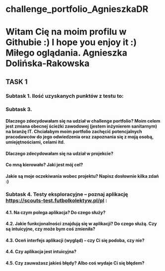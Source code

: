 # challenge_portfolio_AgnieszkaDR
# Witam Cię na moim profilu w Githubie :) I hope you enjoy it :) Miłego oglądania. Agnieszka Dolińska-Rakowska
## TASK 1
### Subtask 1.    Ilość uzyskanych punktów z testu to:
### Subtask 3. 
#### Dlaczego zdecydowałam się na udział w challenge portfolio? Moim celem jest zmiana obecnej ścieżki zawodowej (jestem inżynierem sanitarnym) na branżę IT. Chciałabym moim portfolio zachęcić potencjalnych pracodawców do jego odwiedzenia oraz zapoznania się z moją osobą, umiejętnościami, celami itd. 
#### Dlaczego zdecydowałam się na udział w projekcie? 
#### Co mną kierowało? Jaki jest mój cel? 
#### Jakie są moje oczekiwania wobec projektu? Napisz dosłownie kilka zdań :)
### Subtask 4. Testy eksploracyjne – poznaj aplikację https://scouts-test.futbolkolektyw.pl/pl :
#### 4.1. Na czym polega aplikacja? Do czego służy?
#### 4.2. Jakie funkcjonalności znajdują się w aplikacji? Do czego służą. Czy są intuicyjne, czy może bym coś zmieniła? 
#### 4.3. Oceń interfejs aplikacji (wygląd) – czy Ci się podoba, czy nie?
#### 4.4. Czy aplikacja jest intuicyjna? 
#### 4.5. Czy zauważasz jakieś błędy? Albo coś wydaje Ci się błędem? 
